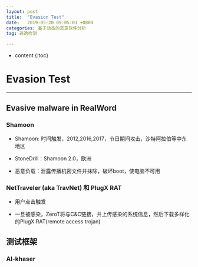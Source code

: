 ```yaml
---
layout: post
title:  "Evasion Test"
date:   2019-05-20 09:05:01 +0800
categories: 基于动态的恶意软件分析
tag: 逃逸检测

---
```

* content
{:toc}


# Evasion Test

---

## Evasive malware in RealWord

### Shamoon

* Shamoon: 时间触发，2012,2016,2017，节日期间攻击，沙特阿拉伯等中东地区
* StoneDrill：Shamoon 2.0，欧洲

* 恶意负载：泄露传播机密文件并抹除，破坏boot，使电脑不可用

### NetTraveler (aka TravNet) 和 PlugX RAT

* 用户点击触发

* 一旦被感染，ZeroT将与C&C链接，并上传感染的系统信息，然后下载多样化的PlugX RAT(remote access trojan)



## 测试框架

### Al-khaser

